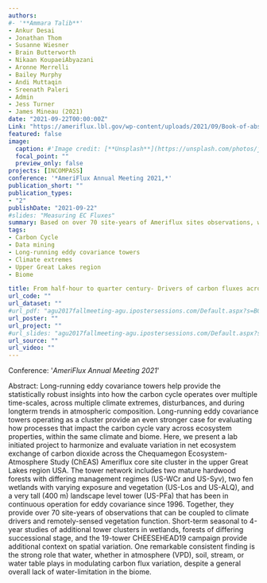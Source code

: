 ```yaml
---
authors: 
#- '**Ammara Talib**'
- Ankur Desai
- Jonathan Thom
- Susanne Wiesner 
- Brain Butterworth
- Nikaan KoupaeiAbyazani 
- Aronne Merrelli 
- Bailey Murphy 
- Andi Muttaqin 
- Sreenath Paleri 
- Admin
- Jess Turner 
- James Mineau (2021)
date: "2021-09-22T00:00:00Z"
Link: "https://ameriflux.lbl.gov/wp-content/uploads/2021/09/Book-of-abstracts-2021-v3.pdf"
featured: false
image:
  caption: #'Image credit: [**Unsplash**](https://unsplash.com/photos/jdD8gXaTZsc)'#
  focal_point: ""
  preview_only: false
projects: [INCOMPASS]
conference: '*AmeriFlux Annual Meeting 2021,*'
publication_short: ""
publication_types:
- "2"
publishDate: "2021-09-22"
#slides: "Measuring EC Fluxes"
summary: Based on over 70 site-years of Ameriflux sites observations, water, whether in atmosphere (VPD), soil, stream, or water table plays in modulating carbon flux variation, despite a general overall lack of water-limitation in the biome.
tags:
- Carbon Cycle
- Data mining
- Long-running eddy covariance towers
- Climate extremes
- Upper Great Lakes region
- Biome

title: From half-hour to quarter century- Drivers of carbon fluxes across a northern ecosystem tower cluster
url_code: ""
url_dataset: ""
#url_pdf: "agu2017fallmeeting-agu.ipostersessions.com/Default.aspx?s=BC-27-92-16-96-E4-C3-1C-D7-54-97-11-10-30-54-48"
url_poster: ""
url_project: ""
#url_slides: "agu2017fallmeeting-agu.ipostersessions.com/Default.aspx?s=BC-27-92-16-96-E4-C3-1C-D7-54-97-11-10-30-54-48"
url_source: ""
url_video: ""
---
```

Conference: '*AmeriFlux Annual Meeting 2021*'

Abstract: Long-running eddy covariance towers help provide the statistically robust insights into how the carbon cycle operates over multiple time-scales, across multiple climate extremes, disturbances, and during longterm trends in atmospheric composition. Long-running eddy covariance towers operating as a cluster provide an even stronger case for evaluating how processes that impact the carbon cycle vary across ecosystem properties, within the same climate and biome. Here, we present a lab initiated project to harmonize and evaluate variation in net ecosystem exchange of carbon dioxide across the Chequamegon Ecosystem-Atmosphere Study (ChEAS) Ameriflux core site cluster in the upper Great Lakes region USA. The tower network includes two mature hardwood forests with differing management regimes (US-WCr and US-Syv), two fen wetlands with varying exposure and vegetation (US-Los and US-ALQ), and a very tall (400 m) landscape level tower (US-PFa) that has been in continuous operation for eddy covariance since 1996. Together, they provide over 70 site-years of observations that can be coupled to climate drivers and remotely-sensed vegetation function. Short-term seasonal to 4-year studies of additional tower clusters in wetlands, forests of differing successional stage, and the 19-tower CHEESEHEAD19 campaign provide additional context on spatial variation. One remarkable consistent finding is the strong role that water, whether in atmosphere (VPD), soil, stream, or water table plays in modulating carbon flux variation, despite a general overall lack of water-limitation in the biome.